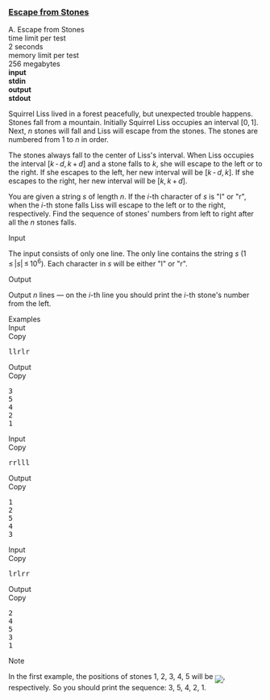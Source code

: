 <h3><a href="https://codeforces.com/contest/264/problem/A" target="_blank" rel="noopener noreferrer">Escape from Stones</a></h3>

<div class="header"><div class="title">A. Escape from Stones</div><div class="time-limit"><div class="property-title">time limit per test</div>2 seconds</div><div class="memory-limit"><div class="property-title">memory limit per test</div>256 megabytes</div><div class="input-file input-standard" style="font-weight: bold"><div class="property-title">input</div>stdin</div><div class="output-file output-standard" style="font-weight: bold"><div class="property-title">output</div>stdout</div></div><div><p>Squirrel Liss lived in a forest peacefully, but unexpected trouble happens. Stones fall from a mountain. Initially Squirrel Liss occupies an interval <span class="tex-span">[0, 1]</span>. Next, <span class="tex-span"><i>n</i></span> stones will fall and Liss will escape from the stones. The stones are numbered from 1 to <span class="tex-span"><i>n</i></span> in order.</p><p>The stones always fall to the center of Liss's interval. When Liss occupies the interval <span class="tex-span">[<i>k</i> - <i>d</i>, <i>k</i> + <i>d</i>]</span> and a stone falls to <span class="tex-span"><i>k</i></span>, she will escape to the left or to the right. If she escapes to the left, her new interval will be <span class="tex-span">[<i>k</i> - <i>d</i>, <i>k</i>]</span>. If she escapes to the right, her new interval will be <span class="tex-span">[<i>k</i>, <i>k</i> + <i>d</i>]</span>.</p><p>You are given a string <span class="tex-span"><i>s</i></span> of length <span class="tex-span"><i>n</i></span>. If the <span class="tex-span"><i>i</i></span>-th character of <span class="tex-span"><i>s</i></span> is "<span class="tex-font-style-tt">l</span>" or "<span class="tex-font-style-tt">r</span>", when the <span class="tex-span"><i>i</i></span>-th stone falls Liss will escape to the left or to the right, respectively. Find the sequence of stones' numbers from left to right after all the <span class="tex-span"><i>n</i></span> stones falls.</p></div><div class="input-specification"><div class="section-title">Input</div><p>The input consists of only one line. The only line contains the string <span class="tex-span"><i>s</i></span> (<span class="tex-span">1 ≤ |<i>s</i>| ≤ 10<sup class="upper-index">6</sup></span>). Each character in <span class="tex-span"><i>s</i></span> will be either "<span class="tex-font-style-tt">l</span>" or "<span class="tex-font-style-tt">r</span>".</p></div><div class="output-specification"><div class="section-title">Output</div><p>Output <span class="tex-span"><i>n</i></span> lines — on the <span class="tex-span"><i>i</i></span>-th line you should print the <span class="tex-span"><i>i</i></span>-th stone's number from the left.</p></div><div class="sample-tests"><div class="section-title">Examples</div><div class="sample-test"><div class="input"><div class="title">Input<div title="Copy" data-clipboard-target="#id00039498705985691385" id="id005914641629780932" class="input-output-copier">Copy</div></div><pre id="id00039498705985691385">llrlr<br></pre></div><div class="output"><div class="title">Output<div title="Copy" data-clipboard-target="#id006711985127281014" id="id006353711626109737" class="input-output-copier">Copy</div></div><pre id="id006711985127281014">3<br>5<br>4<br>2<br>1<br></pre></div><div class="input"><div class="title">Input<div title="Copy" data-clipboard-target="#id00639796098107898" id="id006379022161191705" class="input-output-copier">Copy</div></div><pre id="id00639796098107898">rrlll<br></pre></div><div class="output"><div class="title">Output<div title="Copy" data-clipboard-target="#id001439082791676909" id="id009492562360111672" class="input-output-copier">Copy</div></div><pre id="id001439082791676909">1<br>2<br>5<br>4<br>3<br></pre></div><div class="input"><div class="title">Input<div title="Copy" data-clipboard-target="#id008203998831168738" id="id007282772788162175" class="input-output-copier">Copy</div></div><pre id="id008203998831168738">lrlrr<br></pre></div><div class="output"><div class="title">Output<div title="Copy" data-clipboard-target="#id00767744025679693" id="id009897249357966028" class="input-output-copier">Copy</div></div><pre id="id00767744025679693">2<br>4<br>5<br>3<br>1<br></pre></div></div></div><div class="note"><div class="section-title">Note</div><p>In the first example, the positions of stones 1, 2, 3, 4, 5 will be <img align="middle" class="tex-formula" src="https://espresso.codeforces.com/58fdb5684df807bfcb705a9da9ce175613362b7d.png" style="max-width: 100.0%;max-height: 100.0%;">, respectively. So you should print the sequence: 3, 5, 4, 2, 1.</p></div>